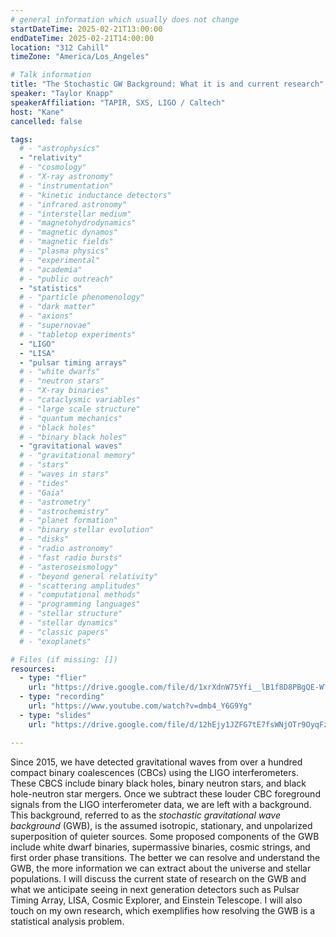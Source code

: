 ```yaml
---
# general information which usually does not change
startDateTime: 2025-02-21T13:00:00
endDateTime: 2025-02-21T14:00:00
location: "312 Cahill"
timeZone: "America/Los_Angeles"

# Talk information
title: "The Stochastic GW Background: What it is and current research"
speaker: "Taylor Knapp"
speakerAffiliation: "TAPIR, SXS, LIGO / Caltech"
host: "Kane"
cancelled: false

tags:
  # - "astrophysics"
  - "relativity"
  # - "cosmology"
  # - "X-ray astronomy"
  # - "instrumentation"
  # - "kinetic inductance detectors"
  # - "infrared astronomy"
  # - "interstellar medium"
  # - "magnetohydrodynamics"
  # - "magnetic dynamos"
  # - "magnetic fields"
  # - "plasma physics"
  # - "experimental"
  # - "academia"
  # - "public outreach"
  - "statistics"
  # - "particle phenomenology"
  # - "dark matter"
  # - "axions"
  # - "supernovae"
  # - "tabletop experiments"
  - "LIGO"
  - "LISA"
  - "pulsar timing arrays"
  # - "white dwarfs"
  # - "neutron stars"
  # - "X-ray binaries"
  # - "cataclysmic variables"
  # - "large scale structure"
  # - "quantum mechanics"
  # - "black holes"
  # - "binary black holes"
  - "gravitational waves"
  # - "gravitational memory"
  # - "stars"
  # - "waves in stars"
  # - "tides"
  # - "Gaia"
  # - "astrometry"
  # - "astrochemistry"
  # - "planet formation"
  # - "binary stellar evolution"
  # - "disks"
  # - "radio astronomy"
  # - "fast radio bursts"
  # - "asteroseismology"
  # - "beyond general relativity"
  # - "scattering amplitudes"
  # - "computational methods"
  # - "programming languages"
  # - "stellar structure"
  # - "stellar dynamics"
  # - "classic papers"
  # - "exoplanets"

# Files (if missing: [])
resources:
  - type: "flier"
    url: "https://drive.google.com/file/d/1xrXdnW75Yfi__lB1f8D8PBgQE-WTmD7t/view?usp=drive_link"
  - type: "recording"
    url: "https://www.youtube.com/watch?v=dmb4_Y6G9Yg"
  - type: "slides"
    url: "https://drive.google.com/file/d/12hEjy1JZFG7tE7fsWNjOTr9OyqFzXtz9/view?usp=drive_link"

---
```


Since 2015, we have detected gravitational waves from over a hundred compact binary coalescences (CBCs) using the LIGO interferometers.
These CBCS include binary black holes, binary neutron stars, and black hole-neutron star mergers.
Once we subtract these louder CBC foreground signals from the LIGO interferometer data, we are left with a background.
This background, referred to as the *stochastic gravitational wave background* (GWB), is the assumed isotropic, stationary, and unpolarized superposition of quieter sources.
Some proposed components of the GWB include white dwarf binaries, supermassive binaries, cosmic strings, and first order phase transitions.
The better we can resolve and understand the GWB, the more information we can extract about the universe and stellar populations.
I will discuss the current state of research on the GWB and what we anticipate seeing in next generation detectors such as Pulsar Timing Array, LISA, Cosmic Explorer, and Einstein Telescope.
I will also touch on my own research, which exemplifies how resolving the GWB is a statistical analysis problem.
